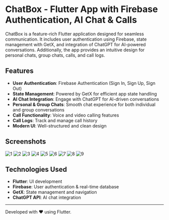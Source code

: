# ChatBox - Flutter App with Firebase Authentication, AI Chat & Calls

ChatBox is a feature-rich Flutter application designed for seamless communication. It includes user authentication using Firebase, state management with GetX, and integration of ChatGPT for AI-powered conversations. Additionally, the app provides an intuitive design for personal chats, group chats, calls, and call logs.

## Features
- **User Authentication**: Firebase Authentication (Sign In, Sign Up, Sign Out)
- **State Management**: Powered by GetX for efficient app state handling
- **AI Chat Integration**: Engage with ChatGPT for AI-driven conversations
- **Personal & Group Chats**: Smooth chat experience for both individual and group conversations
- **Call Functionality**: Voice and video calling features
- **Call Logs**: Track and manage call history
- **Modern UI**: Well-structured and clean design

## Screenshots
![1](https://github.com/user-attachments/assets/ef4bee11-e02c-48e0-b018-359633600b5e)
![2](https://github.com/user-attachments/assets/8fb14a3d-deb8-437d-8550-9e6d4ae2535b)
![3](https://github.com/user-attachments/assets/95c0d7f5-ec1d-4f9d-af4a-ed010a209a71)
![4](https://github.com/user-attachments/assets/90226eb0-8042-4b04-96d6-0ef04311401f)
![5](https://github.com/user-attachments/assets/8e8fbb28-47b1-4651-8eb2-bd202ba26a39)
![6](https://github.com/user-attachments/assets/a2992b6c-3c37-45a6-a93e-5a388278b284)
![7](https://github.com/user-attachments/assets/36e104d7-11ab-42ba-bcfd-59a76a136e2d)
![8](https://github.com/user-attachments/assets/c35c9fcd-e60b-48c9-868b-1d0c8ff0689c)
![9](https://github.com/user-attachments/assets/3248366b-0263-4330-a207-1c599c5a361b)


## Technologies Used
- **Flutter**: UI development
- **Firebase**: User authentication & real-time database
- **GetX**: State management and navigation
- **ChatGPT API**: AI chat integration
---
Developed with ❤️ using Flutter.

